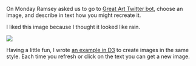 On Monday Ramsey asked us to go to [Great Art Twitter bot](https://twitter.com/greatartbot), choose an image, and describe in text how you might recreate it.  

I liked this image because I thought it looked like rain. 

![](http://bl.ocks.org/zanarmstrong/raw/73ce430053eabd1b70fe/image.png)

Having a little fun, I wrote [an example in D3](http://bl.ocks.org/zanarmstrong/raw/73ce430053eabd1b70fe) to create images in the same style. Each time you refresh or click on the text you can get a new image. 
